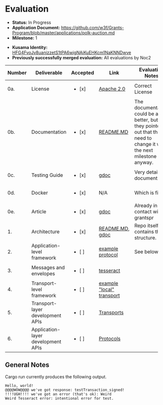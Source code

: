 # Evaluation

- **Status:** In Progress
- **Application Document:** https://github.com/w3f/Grants-Program/blob/master/applications/polk-auction.md
- **Milestone:** 1
* **Kusama Identity:** [HFG4FvoJv8uanizzetS1tPA6wigNAiKuEHKcm1NaKNNDwve](https://polkascan.io/pre/kusama/account/HFG4FvoJv8uanizzetS1tPA6wigNAiKuEHKcm1NaKNNDwve)
* **Previously successfully merged evaluation:** All evaluations by Noc2

| Number | Deliverable | Accepted | Link | Evaluation Notes |
| ------ | ----------- | -------- | ---- |----------------- |
| 0a.    | License                            |  <ul><li>[x] </li></ul>| [Apache 2.0](https://github.com/tesseract-one/Tesseract.rs/blob/master/LICENSE)  | Correct License |
| 0b.    | Documentation                      |  <ul><li>[x] </li></ul>| [README.MD](https://github.com/tesseract-one/Tesseract.rs/blob/master/README.md)  | The documentation could be a lot better, but they pointed out that they need to change it with the next milestone anyway. |                               
| 0c.    | Testing Guide                      |  <ul><li>[x] </li></ul>| [gdoc](https://docs.google.com/document/d/14kaTRfZoiHsQ7eLiC1q9jcWddrNeh9PxTa4dSA5OxNI/edit?usp=sharing)  | Very detailed document  |
| 0d.    | Docker                             |  <ul><li>[x] </li></ul>| N/A  | Which is fine  |
| 0e.    | Article                            |  <ul><li>[x] </li></ul>| [gdoc](https://docs.google.com/document/d/1PULJiNfKABkM4xsvsKp6_EgbKvxuxCZxxPbka2T7zVc/edit?usp=sharing)  | Already in contact with grantspr  |
| 1.     | Architecture                       |  <ul><li>[x] </li></ul>| [README.MD](https://github.com/tesseract-one/Tesseract.rs/blob/master/README.md), [gdoc](https://docs.google.com/document/d/1PULJiNfKABkM4xsvsKp6_EgbKvxuxCZxxPbka2T7zVc/edit?usp=sharing)  | Repo itself contains the structure.   |
| 2.     | Application-level framework        |  <ul><li>[ ] </li></ul>| [example protocol](https://github.com/tesseract-one/Tesseract.rs/tree/master/tesseract-playground/src/polkadot)  | See below  |
| 3.     | Messages and envelopes             |  <ul><li>[ ] </li></ul>| [tesseract](https://github.com/tesseract-one/Tesseract.rs/tree/master/tesseract)  |   |
| 4.     | Transport-level framework          |  <ul><li>[ ] </li></ul>| [example "local" transport](https://github.com/tesseract-one/Tesseract.rs/tree/master/tesseract-playground/src/plt)  |   |
| 5.     | Transport-layer development APIs   |  <ul><li>[ ] </li></ul>| [Transports](https://github.com/tesseract-one/Tesseract.rs/blob/master/EXTENDING.MD#Transport)  |   |
| 6.     | Application-layer development APIs |  <ul><li>[ ] </li></ul>| [Protocols](https://github.com/tesseract-one/Tesseract.rs/blob/master/EXTENDING.MD#Protocol)  |   |   

## General Notes

Cargo run currently produces the following output. 

```
Hello, world!
@@@@WOW@@@@ we've got response: testTransaction_signed!
!!!!UGH!!!! we've got an error (that's ok): Weird
Weird Tesseract error: intentional error for test.
```



